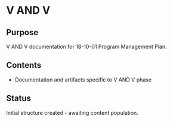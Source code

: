 # V AND V

## Purpose
V AND V documentation for 18-10-01 Program Management Plan.

## Contents
- Documentation and artifacts specific to V AND V phase

## Status
Initial structure created - awaiting content population.
